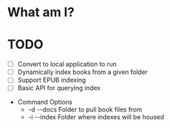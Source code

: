 
# What am I?

# TODO

* [ ] Convert to local application to run
* [ ] Dynamically index books from a given folder
* [ ] Support EPUB indexing
* [ ] Basic API for querying index

* Command Options
  * -d --docs  Folder to pull book files from
  * -i --index Folder where indexes will be housed 